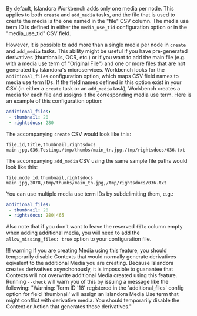 By default, Islandora Workbench adds only one media per node. This applies to both `create` and `add_media` tasks, and the file that is used to create the media is the one named in the "file" CSV column. The media use term ID is defined in either the `media_use_tid` configuration option or in the "media_use_tid" CSV field.

However, it is possible to add more than a single media per node in `create` and `add_media` tasks. This ability might be useful if you have pre-generated derivatives (thumbnails, OCR, etc.) or if you want to add the main file (e.g. with a media use term of "Original File") and one or more files that are not generated by Islandora's microservices. Workbench looks for the `additional_files` configuration option, which maps CSV field names to media use term IDs. If the field names defined in this option exist in your CSV (in either a `create` task or an `add_media` task), Workbench creates a media for each file and assigns it the corresponding media use term. Here is an example of this configuration option:

```yaml
additional_files:
 - thumbnail: 20
 - rightsdocs: 280
```

The accompanying `create` CSV would look like this:

```text
file,id,title,thumbnail,rightsdocs
main.jpg,036,Testing,/tmp/thumbs/main_tn.jpg,/tmp/rightsdocs/036.txt
```

The accompanying `add_media` CSV using the same sample file paths would look like this:

```text
file,node_id,thumbnail,rightsdocs
main.jpg,2078,/tmp/thumbs/main_tn.jpg,/tmp/rightsdocs/036.txt
```

You can use multiple media use term IDs by subdelimiting them, e.g.:

```yaml
additional_files:
 - thumbnail: 20
 - rightsdocs: 280|465
```

Also note that if you don't want to leave the reserved `file` column empty when adding additional media, you will need to add the `allow_missing_files: true` option to your configuration file.

!!! warning
    If you are creating Media using this feature, you should temporarily disable Contexts that would normally generate derivatives eqivalent to the additional Media you are creating. Because Islandora creates derivatives asynchonously, it is impossible to guanantee that Contexts will not overwrite additional Media created using this feature. Running `--check` will warn you of this by issuing a message like the following: "Warning: Term ID '18' registered in the 'additional_files' config option for field 'thumbnail' will assign an Islandora Media Use term that might conflict with derivative media. You should temporarily disable the Context or Action that generates those derivatives."

